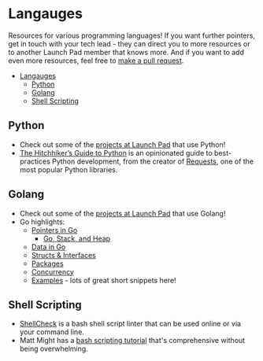 # Langauges

Resources for various programming languages! If you want further pointers, get
in touch with your tech lead - they can direct you to more resources or to
another Launch Pad member that knows more. And if you want to add even more
resources, feel free to [make a pull request](../CONTRIBUTING.md).

* [Langauges](#langauges)
  * [Python](#python)
  * [Golang](#golang)
  * [Shell Scripting](#shell-scripting)

## Python

* Check out some of the
  [projects at Launch Pad](https://github.com/ubclaunchpad?language=python)
  that use Python!
* [The Hitchhiker’s Guide to Python](https://docs.python-guide.org) is an
  opinionated guide to best-practices Python development, from the creator of
  [Requests](http://docs.python-requests.org/en/latest/), one of the most
  popular Python libraries.

## Golang

* Check out some of the
  [projects at Launch Pad](https://github.com/ubclaunchpad?language=go)
  that use Golang!
* Go highlights:
  * [Pointers in Go](https://www.golang-book.com/books/intro/8)
    * [Go, Stack, and Heap](https://stackoverflow.com/questions/10866195/stack-vs-heap-allocation-of-structs-in-go-and-how-they-relate-to-garbage-collec)
  * [Data in Go](https://golang.org/doc/effective_go.html?#data)
  * [Structs & Interfaces](https://www.golang-book.com/books/intro/9)
  * [Packages](https://www.golang-book.com/books/intro/11)
  * [Concurrency](https://golang.org/doc/effective_go.html?#concurrency)
  * [Examples](https://gobyexample.com/) - lots of great short snippets here!

## Shell Scripting

* [ShellCheck](https://www.shellcheck.net) is a bash shell script linter
  that can be used online or via your command line.
* Matt Might has a
  [bash scripting tutorial](http://matt.might.net/articles/bash-by-example/)
  that's comprehensive without being overwhelming.
